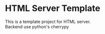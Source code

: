 # HTML Server Template

This is a template project for HTML server.<br>
Backend use python's cherrypy<br>